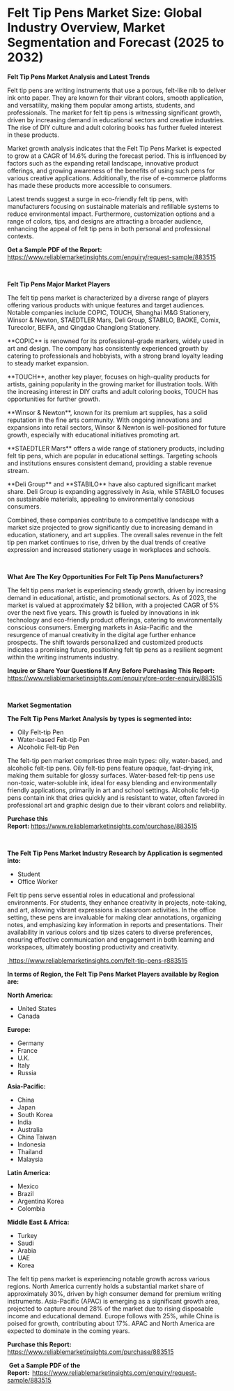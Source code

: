 <p><h1>Felt Tip Pens Market Size: Global Industry Overview, Market Segmentation and Forecast (2025 to 2032)</h1></p><p><strong>Felt Tip Pens Market Analysis and Latest Trends</strong></p>
<p><p>Felt tip pens are writing instruments that use a porous, felt-like nib to deliver ink onto paper. They are known for their vibrant colors, smooth application, and versatility, making them popular among artists, students, and professionals. The market for felt tip pens is witnessing significant growth, driven by increasing demand in educational sectors and creative industries. The rise of DIY culture and adult coloring books has further fueled interest in these products.</p><p>Market growth analysis indicates that the Felt Tip Pens Market is expected to grow at a CAGR of 14.6% during the forecast period. This is influenced by factors such as the expanding retail landscape, innovative product offerings, and growing awareness of the benefits of using such pens for various creative applications. Additionally, the rise of e-commerce platforms has made these products more accessible to consumers.</p><p>Latest trends suggest a surge in eco-friendly felt tip pens, with manufacturers focusing on sustainable materials and refillable systems to reduce environmental impact. Furthermore, customization options and a range of colors, tips, and designs are attracting a broader audience, enhancing the appeal of felt tip pens in both personal and professional contexts.</p></p>
<p><strong>Get a Sample PDF of the Report:&nbsp;</strong> <a href="https://www.reliablemarketinsights.com/enquiry/request-sample/883515?utm_campaign=3455&utm_medium=2&utm_source=Github&utm_content=ia&utm_term=15042025&utm_id=felt-tip-pens">https://www.reliablemarketinsights.com/enquiry/request-sample/883515</a></p>
<p>&nbsp;</p>
<p><strong>Felt Tip Pens Major Market Players</strong></p>
<p><p>The felt tip pens market is characterized by a diverse range of players offering various products with unique features and target audiences. Notable companies include COPIC, TOUCH, Shanghai M&G Stationery, Winsor & Newton, STAEDTLER Mars, Deli Group, STABILO, BAOKE, Comix, Turecolor, BEIFA, and Qingdao Changlong Stationery.</p><p>**COPIC** is renowned for its professional-grade markers, widely used in art and design. The company has consistently experienced growth by catering to professionals and hobbyists, with a strong brand loyalty leading to steady market expansion. </p><p>**TOUCH**, another key player, focuses on high-quality products for artists, gaining popularity in the growing market for illustration tools. With the increasing interest in DIY crafts and adult coloring books, TOUCH has opportunities for further growth.</p><p>**Winsor & Newton**, known for its premium art supplies, has a solid reputation in the fine arts community. With ongoing innovations and expansions into retail sectors, Winsor & Newton is well-positioned for future growth, especially with educational initiatives promoting art.</p><p>**STAEDTLER Mars** offers a wide range of stationery products, including felt tip pens, which are popular in educational settings. Targeting schools and institutions ensures consistent demand, providing a stable revenue stream.</p><p>**Deli Group** and **STABILO** have also captured significant market share. Deli Group is expanding aggressively in Asia, while STABILO focuses on sustainable materials, appealing to environmentally conscious consumers.</p><p>Combined, these companies contribute to a competitive landscape with a market size projected to grow significantly due to increasing demand in education, stationery, and art supplies. The overall sales revenue in the felt tip pen market continues to rise, driven by the dual trends of creative expression and increased stationery usage in workplaces and schools.</p></p>
<p>&nbsp;</p>
<p><strong>What Are The Key Opportunities For Felt Tip Pens Manufacturers?</strong></p>
<p><p>The felt tip pens market is experiencing steady growth, driven by increasing demand in educational, artistic, and promotional sectors. As of 2023, the market is valued at approximately $2 billion, with a projected CAGR of 5% over the next five years. This growth is fueled by innovations in ink technology and eco-friendly product offerings, catering to environmentally conscious consumers. Emerging markets in Asia-Pacific and the resurgence of manual creativity in the digital age further enhance prospects. The shift towards personalized and customized products indicates a promising future, positioning felt tip pens as a resilient segment within the writing instruments industry.</p></p>
<p><strong>Inquire or Share Your Questions If Any Before Purchasing This Report:</strong> <a href="https://www.reliablemarketinsights.com/enquiry/pre-order-enquiry/883515?utm_campaign=3455&utm_medium=2&utm_source=Github&utm_content=ia&utm_term=15042025&utm_id=felt-tip-pens">https://www.reliablemarketinsights.com/enquiry/pre-order-enquiry/883515</a></p>
<p>&nbsp;</p>
<p><strong>Market Segmentation</strong></p>
<p><strong>The Felt Tip Pens Market Analysis by types is segmented into:</strong></p>
<p><ul><li>Oily Felt-tip Pen</li><li>Water-based Felt-tip Pen</li><li>Alcoholic Felt-tip Pen</li></ul></p>
<p><p>The felt-tip pen market comprises three main types: oily, water-based, and alcoholic felt-tip pens. Oily felt-tip pens feature opaque, fast-drying ink, making them suitable for glossy surfaces. Water-based felt-tip pens use non-toxic, water-soluble ink, ideal for easy blending and environmentally friendly applications, primarily in art and school settings. Alcoholic felt-tip pens contain ink that dries quickly and is resistant to water, often favored in professional art and graphic design due to their vibrant colors and reliability.</p></p>
<p><strong>Purchase this Report:&nbsp;</strong><a href="https://www.reliablemarketinsights.com/purchase/883515?utm_campaign=3455&utm_medium=2&utm_source=Github&utm_content=ia&utm_term=15042025&utm_id=felt-tip-pens">https://www.reliablemarketinsights.com/purchase/883515</a></p>
<p>&nbsp;</p>
<p><strong>The Felt Tip Pens Market Industry Research by Application is segmented into:</strong></p>
<p><ul><li>Student</li><li>Office Worker</li></ul></p>
<p><p>Felt tip pens serve essential roles in educational and professional environments. For students, they enhance creativity in projects, note-taking, and art, allowing vibrant expressions in classroom activities. In the office setting, these pens are invaluable for making clear annotations, organizing notes, and emphasizing key information in reports and presentations. Their availability in various colors and tip sizes caters to diverse preferences, ensuring effective communication and engagement in both learning and workspaces, ultimately boosting productivity and creativity.</p></p>
<p><a href="https://www.reliablemarketinsights.com/felt-tip-pens-r883515?utm_campaign=3455&utm_medium=2&utm_source=Github&utm_content=ia&utm_term=15042025&utm_id=felt-tip-pens">&nbsp;https://www.reliablemarketinsights.com/felt-tip-pens-r883515</a></p>
<p><strong>In terms of Region, the Felt Tip Pens Market Players available by Region are:</strong></p>
<p>
    <p> <strong> North America: </strong>
        <ul>
            <li>United States</li>
            <li>Canada</li>
        </ul>
        </p> 
    <p> <strong> Europe: </strong>
        <ul>
            <li>Germany</li>
            <li>France</li>
            <li>U.K.</li>
            <li>Italy</li>
            <li>Russia</li>
        </ul>
        </p> 
    <p> <strong> Asia-Pacific: </strong>
        <ul>
            <li>China</li>
            <li>Japan</li>
            <li>South Korea</li>
            <li>India</li>
            <li>Australia</li>
            <li>China Taiwan</li>
            <li>Indonesia</li>
            <li>Thailand</li>
            <li>Malaysia</li>
        </ul>
        </p> 
    <p> <strong> Latin America: </strong>
        <ul>
            <li>Mexico</li>
            <li>Brazil</li>
            <li>Argentina Korea</li>
            <li>Colombia</li>
        </ul>
        </p> 
    <p> <strong> Middle East & Africa: </strong>
        <ul>
            <li>Turkey</li>
            <li>Saudi</li>
            <li>Arabia</li>
            <li>UAE</li>
            <li>Korea</li>
        </ul>
    </p>
    </p>
<p><p>The felt tip pens market is experiencing notable growth across various regions. North America currently holds a substantial market share of approximately 30%, driven by high consumer demand for premium writing instruments. Asia-Pacific (APAC) is emerging as a significant growth area, projected to capture around 28% of the market due to rising disposable income and educational demand. Europe follows with 25%, while China is poised for growth, contributing about 17%. APAC and North America are expected to dominate in the coming years.</p></p>
<p><strong>Purchase this Report: </strong><a href="https://www.reliablemarketinsights.com/purchase/883515?utm_campaign=3455&utm_medium=2&utm_source=Github&utm_content=ia&utm_term=15042025&utm_id=felt-tip-pens">https://www.reliablemarketinsights.com/purchase/883515</a></p>
<p>&nbsp;<strong>Get a Sample PDF of the Report:&nbsp;&nbsp;</strong><a href="https://www.reliablemarketinsights.com/enquiry/request-sample/883515?utm_campaign=3455&utm_medium=2&utm_source=Github&utm_content=ia&utm_term=15042025&utm_id=felt-tip-pens">https://www.reliablemarketinsights.com/enquiry/request-sample/883515</a></p>
<p><strong></strong></p>
<p><p></p><p></p><p></p></p>